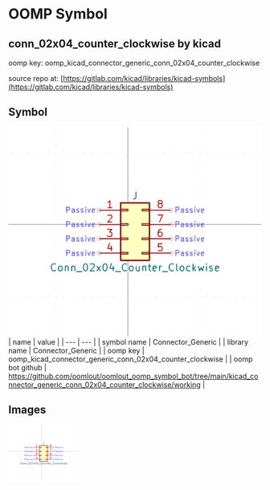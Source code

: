 # OOMP Symbol  
## conn_02x04_counter_clockwise  by kicad  
  
oomp key: oomp_kicad_connector_generic_conn_02x04_counter_clockwise  
  
source repo at: [https://gitlab.com/kicad/libraries/kicad-symbols](https://gitlab.com/kicad/libraries/kicad-symbols)  
## Symbol  
  
[![working.png](working_600.png)](working.png)  
| name | value | 
| --- | --- | 
| symbol name | Connector_Generic | 
| library name | Connector_Generic | 
| oomp key | oomp_kicad_connector_generic_conn_02x04_counter_clockwise | 
| oomp bot github | https://github.com/oomlout/oomlout_oomp_symbol_bot/tree/main/kicad_connector_generic_conn_02x04_counter_clockwise/working | 
## Images  
  
[![working.png](working_140.png)](working.png)  
